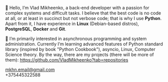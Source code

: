 👋 Hello, I’m Vlad Mikheenko, a back-end developer with a passion for complex systems and difficult tasks.
I believe that the best code is no code at all, or at least in succinct but not verbose code; 
that is why I use **Python**. 
Apart from it, I have experience in **Linux** (Debian-based distros), **PostgreSQL**, **Docker** and **Git**.<br>

👀 I’m primarily interested in asynchronous programming and system administration. Currently I’m learning advanced features of Python standard library (inspired by book "Python Cookbook"), asyncio, Linux, Computer Science theory. By the way, there are my projects (there will be more of them): https://github.com/VladMikheenko?tab=repositories 

mkhn.email@gmail.com<br>
+375445322588
